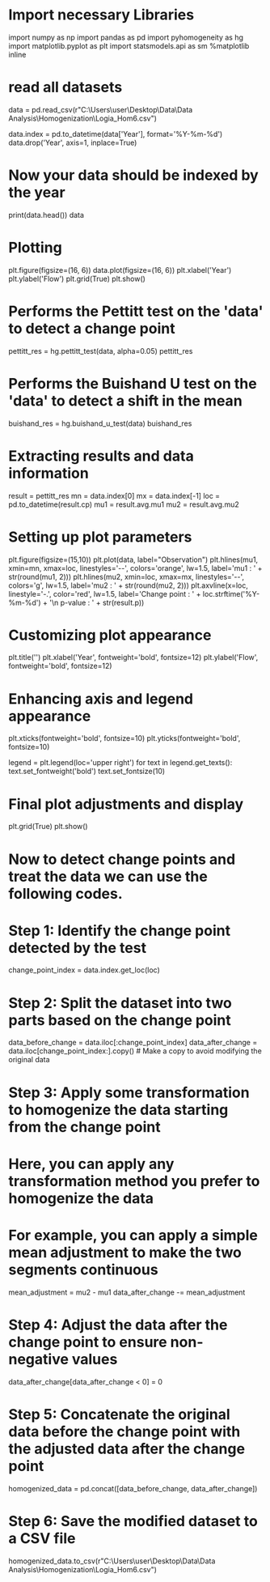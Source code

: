 # Import necessary Libraries
import numpy as np
import pandas as pd
import pyhomogeneity as hg
import matplotlib.pyplot as plt
import statsmodels.api as sm
%matplotlib inline

# read all datasets
data = pd.read_csv(r"C:\Users\user\Desktop\Data\Data Analysis\Homogenization\Logia_Hom6.csv")

data.index = pd.to_datetime(data['Year'], format='%Y-%m-%d')
data.drop('Year', axis=1, inplace=True)

# Now your data should be indexed by the year
print(data.head())
data

# Plotting
plt.figure(figsize=(16, 6))
data.plot(figsize=(16, 6))
plt.xlabel('Year')
plt.ylabel('Flow')
plt.grid(True)
plt.show()

# Performs the Pettitt test on the 'data' to detect a change point
pettitt_res = hg.pettitt_test(data, alpha=0.05)
pettitt_res
# Performs the Buishand U test on the 'data' to detect a shift in the mean
buishand_res = hg.buishand_u_test(data)
buishand_res

# Extracting results and data information
result = pettitt_res
mn = data.index[0]
mx = data.index[-1]
loc = pd.to_datetime(result.cp)
mu1 = result.avg.mu1
mu2 = result.avg.mu2

# Setting up plot parameters
plt.figure(figsize=(15,10))
plt.plot(data, label="Observation")
plt.hlines(mu1, xmin=mn, xmax=loc, linestyles='--', colors='orange', lw=1.5, label='mu1 : ' + str(round(mu1, 2)))
plt.hlines(mu2, xmin=loc, xmax=mx, linestyles='--', colors='g', lw=1.5, label='mu2 : ' + str(round(mu2, 2)))
plt.axvline(x=loc, linestyle='-.', color='red', lw=1.5, label='Change point : ' + loc.strftime('%Y-%m-%d') + '\n p-value : ' + str(result.p))

# Customizing plot appearance
plt.title('')
plt.xlabel('Year', fontweight='bold', fontsize=12)
plt.ylabel('Flow', fontweight='bold', fontsize=12)

# Enhancing axis and legend appearance
plt.xticks(fontweight='bold', fontsize=10)
plt.yticks(fontweight='bold', fontsize=10)

legend = plt.legend(loc='upper right')
for text in legend.get_texts():
    text.set_fontweight('bold')
    text.set_fontsize(10)

# Final plot adjustments and display
plt.grid(True)
plt.show()
# Now to detect change points and treat the data we can use the following codes.
# Step 1: Identify the change point detected by the test
change_point_index = data.index.get_loc(loc)

# Step 2: Split the dataset into two parts based on the change point
data_before_change = data.iloc[:change_point_index]
data_after_change = data.iloc[change_point_index:].copy()  # Make a copy to avoid modifying the original data

# Step 3: Apply some transformation to homogenize the data starting from the change point
# Here, you can apply any transformation method you prefer to homogenize the data
# For example, you can apply a simple mean adjustment to make the two segments continuous
mean_adjustment = mu2 - mu1
data_after_change -= mean_adjustment

# Step 4: Adjust the data after the change point to ensure non-negative values
data_after_change[data_after_change < 0] = 0

# Step 5: Concatenate the original data before the change point with the adjusted data after the change point
homogenized_data = pd.concat([data_before_change, data_after_change])

# Step 6: Save the modified dataset to a CSV file
homogenized_data.to_csv(r"C:\Users\user\Desktop\Data\Data Analysis\Homogenization\Logia_Hom6.csv")

